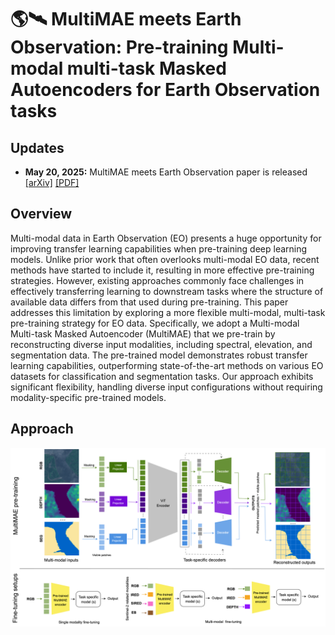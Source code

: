 # 🌎🛰️ MultiMAE meets Earth Observation: Pre-training Multi-modal multi-task Masked Autoencoders for Earth Observation tasks


## Updates
- **May 20, 2025:** MultiMAE meets Earth Observation paper is released [[arXiv]]()  [[PDF]]()

## Overview
Multi-modal data in Earth Observation (EO) presents a huge opportunity for improving transfer learning capabilities when pre-training deep learning models. Unlike prior work that often overlooks multi-modal EO data, recent methods have started to include it, resulting in more effective pre-training strategies. However, existing approaches commonly face challenges in effectively transferring learning to downstream tasks where the structure of available data differs from that used during pre-training. This paper addresses this limitation by exploring a more flexible multi-modal, multi-task pre-training strategy for EO data. Specifically, we adopt a Multi-modal Multi-task Masked Autoencoder (MultiMAE) that we pre-train by reconstructing diverse input modalities, including spectral, elevation, and segmentation data. The pre-trained model demonstrates robust transfer learning capabilities, outperforming state-of-the-art methods on various EO datasets for classification and segmentation tasks. Our approach exhibits significant flexibility, handling diverse input configurations without requiring modality-specific pre-trained models.

## Approach

<img width="1096" alt="image" src="images/main_arch.png">
